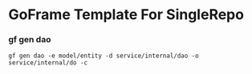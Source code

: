 # GoFrame Template For SingleRepo

### gf gen dao
```
gf gen dao -e model/entity -d service/internal/dao -o service/internal/do -c
```
